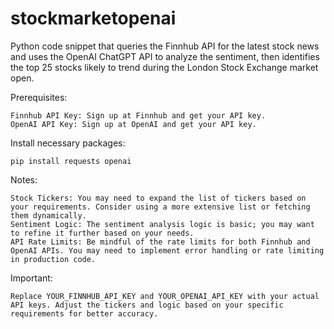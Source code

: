 # stockmarketopenai
Python code snippet that queries the Finnhub API for the latest stock news and uses the OpenAI ChatGPT API to analyze the sentiment, then identifies the top 25 stocks likely to trend during the London Stock Exchange market open.

Prerequisites:

    Finnhub API Key: Sign up at Finnhub and get your API key.
    OpenAI API Key: Sign up at OpenAI and get your API key.
    
Install necessary packages:

    pip install requests openai

Notes:

    Stock Tickers: You may need to expand the list of tickers based on your requirements. Consider using a more extensive list or fetching them dynamically.
    Sentiment Logic: The sentiment analysis logic is basic; you may want to refine it further based on your needs.
    API Rate Limits: Be mindful of the rate limits for both Finnhub and OpenAI APIs. You may need to implement error handling or rate limiting in production code.

Important:

    Replace YOUR_FINNHUB_API_KEY and YOUR_OPENAI_API_KEY with your actual API keys. Adjust the tickers and logic based on your specific requirements for better accuracy.

